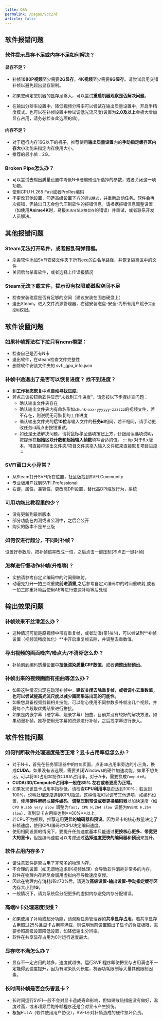 ```yaml
---
title: Q&A
permalink: /pages/9cc27d
article: false
---
```


## 软件报错问题

### 软件提示显存不足或内存不足如何解决？

#### 显存不足？

- 补帧**1080P视频**至少需要**2G显存**，**4K视频**至少需要**6G显存**。请尝试启用交错补帧以避免超出显存限制。

- 如果您确定您机器的显存足够大，可以尝试**重启机器观察是否解决问题**。

- 在输出分辨率设置中，降低视频分辨率可以尝试在输出质量设置中，开启半精度模式。也可以在补帧设置中尝试调低光流尺度(设置为**2.0及以上**会极大增加显存占用，请务必检查此选项的值)。


#### 内存不足？

- 对于运行内存16G以下的机子，推荐使用**输出质量设置**内的**手动指定缓存区内存大小**功能来指定内存使用大小。
- 推荐的最小值：2G。

### Broken Pipe怎么办？

- 可以尝试去输出质量设置中降低N卡硬编预设所选择的参数，或者关闭这一项功能。
- 使用CPU H.265 Fast或者ProRes编码
- 不更改其他设置，勾选高级设置下方的`调试模式`，并重新启动任务。软件会再次报错，但输出日志会包含压制软件的报错信息，请根据报错信息调整设置（如使用**Anime4K**时，易报`无法分配足够显存`的错误）并重试，或者联系开发人员解决。

## 其他报错问题

### Steam无法打开软件，或者报乱码弹错框。

- 杀毒软件添加SVFI安装文件夹下所有exe的白名单路径，并恢复隔离区中的文件
- 关闭后台杀毒软件，或者选择上传误报情况

### Steam无法下载文件，提示没有权限或磁盘空间不足

- 检查安装磁盘是否有足够的空间（建议安装在固态硬盘上）
- 退出Steam。进入文件资源管理器，右键安装磁盘-安全-为所有用户赋予`完全控制`权限。

## 软件设置问题

### 如果补帧算法栏下拉只有ncnn模型：
* 检查自己是否有N卡
* 退出软件，在steam检查文件完整性
* 删除软件安装文件夹的 svfi_gpu_info.json

### 补帧中途退出了是否可以恢复进度？ 找不到进度？

- 到**工作状态恢复**中点**自动寻找进度**。
- 若点击该按钮后软件显示“未找到工作进度”，请您按以下步骤排查问题：
  - 确认输出文件夹存在
  - 确认输出文件夹内有命名形如`chunk-xxx-yyyyyy-zzzzzz`的视频文件，若不存在，则说明无可恢复的工作进度
  - 确认输出文件夹的**后10位**与输入文件的**任务id**相同，若不相同，请手动更改任务id再点击按钮重试。
  - 如还是无法解决问题，请将鼠标移至选项按钮上方，仔细阅读选项说明，按提示在**起始区块计数和起始输入帧数**填写合适的值。
::: tip
对于6.x版本，可直接将输出文件夹/项目文件夹拖入输入文件框来直接恢复项目进度
:::

### SVFI窗口大小异常？

- 从Steam打开SVFI所在位置，社区版找到SVFI.Community
- 专业版用户找到SVFI.Professional
- 右键，属性，兼容性，更改高DPI设置，替代高DPI缩放行为，系统

### 可用功能比教程里的少？

- 没有更新到最新版本
- 部分功能在内测或者公测中，之后会公开
- 购买的版本不是专业版

### 如何仅进行超分，不同时补帧？

设置好参数后，把补帧倍率改成一倍，之后点击一键压制(不点击一键补帧)

### 怎样进行慢动作补帧(升格等)？

- 实拍请参考自定义编码中的时间重映射。
- 动漫先打开一拍三除重或**前进消重**,之后参考自定义编码中的时间重映射,或者一拍三除重补帧后使用AE等进行变速补帧等后处理


## 输出效果问题

### 补帧效果不丝滑怎么办？

- 这种情况可能是原视频中带有重复帧，或者动漫(带1拍N)，可以尝试到**补帧设置（视频流畅度优化）**中开启重复帧去除，并调整去重数值。

### 导出视频的画面噪声/噪点大/不清晰怎么办？

- 补帧前到编码质量设置中**拉低渲染质量CRF数值**，或者**调整压制预设**。

### 补帧出来的视频画面有扭曲等怎么办？

- 如果这种情况出现在动漫补帧中，**建议关闭去除重复帧，或者调小去重数值，也可以尝试提高光流尺度以减少画面果冻出现的可能性。**
- 如果您具备视频剪辑相关技能，可以耐心使用不同参数多补帧出几个视频，并将每个片段取优秀结果进行拼接。
- 如果是内嵌字幕（硬字幕、烧录字幕）扭曲，目前并没有较好的解决方法。如果动漫补帧，推荐使用无字幕的资源进行补帧，之后找字幕进行嵌入。


## 软件性能问题

### 如何判断软件处理速度是否正常？显卡占用率低怎么办？

- 对于N卡，首先在任务管理器中的`性能`页面，点击`3D`占用率旁边的小三角，换成**CUDA**。如果没有该选项，需要关闭Windows的硬件加速功能。如果不想关闭，可以将3D占用率视作CUDA占用率。对于A卡，需要换成`Compute0`。
- **CUDA/3D/Compute0占用率一般在85% 左右或者更高为正常。**
- 如果发现该显卡占用率指标低，请检查**CPU利用率**是否达到100%；若达到100%，说明处理速度遇到CPU瓶颈。这种情况可以调节其他选项，如编码设置，使用**硬件解码**或**硬件编码**，**调整压制预设或者更换编码器**以加快速度（如`CPU H.265 very slow `调整为`fast`，`CPU H.264 slow `调整为`NVENC H.264 slow`），直到显卡占用率达到**80%**以上。
- 若CPU不为瓶颈，推荐选用**更佳的编码器和预设**。因为显卡的核心数量决定了补帧速度，使用CPU编码时CPU决定编码速度。
- 使用相同设置的情况下，要提升任务速度基本只能通过**更换核心更多、带宽更大的显卡**，但是编码速度可以考虑通过**选择速度更快的编码器和预设**来提升。

### 软件占用内存多？
- 请注意软件是否占用了非常多的物理内存。
- 不合理的设置（如无谓地追求8K视频处理）会导致软件消耗非常多的内存。
- 软件在物理内存耗尽会调用虚拟内存导致速度变慢。
- 因此在物理内存消耗超过70%后，请更改**高级设置-输出设置-手动指定缓存区**内存大小到**1G**。
- 一般情况下，请为系统盘分配更多的虚拟内存避免内存分配错误。

### 高端N卡处理速度很慢？
- 如果使用了补帧或超分功能，请观察任务管理器的**共享显存占用**。若共享显存占用超过25%且显卡占用率满载，则说明当前设置超出了显卡的负载极限，需要参照高级设置降低设置，如降低输出分辨率。
- 软件在共享显存占用为0时运行速度最大。

### 显存吃不满怎么办？

- 显存不一定占用的越多，速度就越快。运行SVFI程序即使把显存占用满也不一定能得到速度提升，因为有渲染队列长度，机器功耗限制等大量其他限制因素。


### 长时间补帧是否会伤害显卡？

- 长时间运行SVFI一般不会对显卡造成寿命影响，但如果散热措施没有做好，温度过高，或者超频后跑补帧程序还是会对显卡产生损伤。
- 根据EULA（软件使用用户协议），SVFI不对补帧造成的硬件损坏负责。
